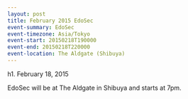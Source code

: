 ```yaml
---
layout: post
title: February 2015 EdoSec
event-summary: EdoSec
event-timezone: Asia/Tokyo
event-start: 20150218T190000
event-end: 20150218T220000
event-location: The Aldgate (Shibuya)
---
```


h1. February 18, 2015

EdoSec will be at The Aldgate in Shibuya and starts at 7pm.
